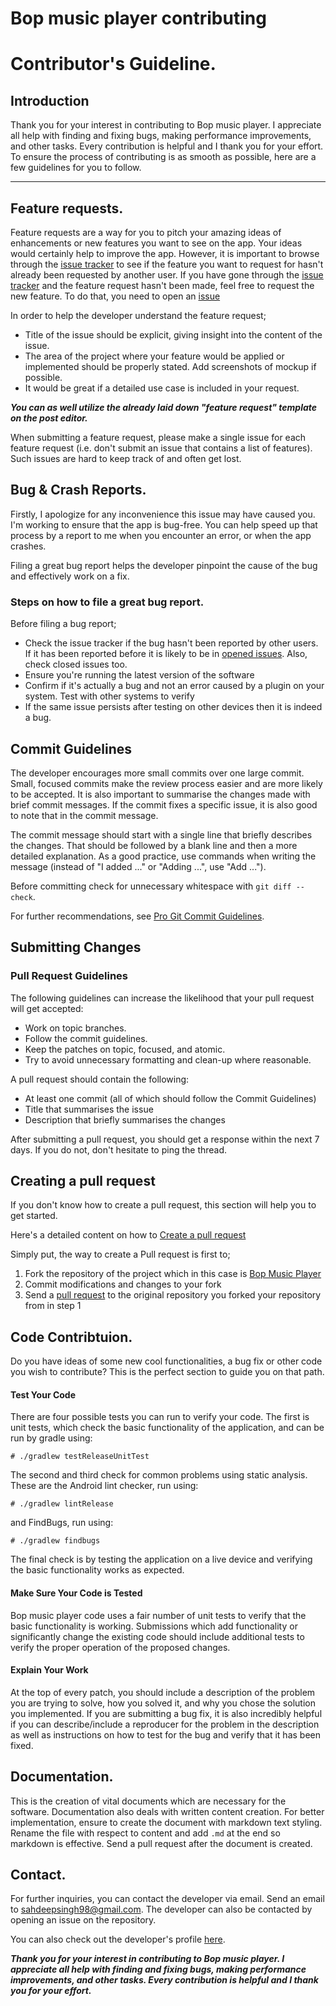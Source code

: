 # Bop music player contributing

# Contributor's Guideline.

## Introduction

Thank you for your interest in contributing to Bop music player. I appreciate all help with finding and fixing bugs, making performance improvements, and other tasks. Every contribution is helpful and I thank you for your effort. To ensure the process of contributing is as smooth as possible, here are a few guidelines for you to follow.

---

## Feature requests. 

Feature requests are a way for you to pitch your amazing ideas of enhancements or new features you want to see on the app. Your ideas would certainly help to improve the app. However, it is important to browse through the [issue tracker](https://github.com/iamSahdeep/Bop/issues) to see if the feature you want to request for hasn't already been requested by another user. If you have gone through the [issue tracker](https://github.com/iamSahdeep/Bop/issues) and the feature request hasn't been made, feel free to request the new feature. To do that, you need to open an [issue](https://github.com/iamSahdeep/Bop/issues/new?template=feature_request.md)

In order to help the developer understand the feature request;

- Title of the issue should be explicit, giving insight into the content of the issue.
- The area of the project where your feature would be applied or implemented should be properly stated. Add screenshots of mockup if possible.
- It would be great if a detailed use case is included in your request.

***You can as well utilize the already laid down "feature request" template on the post editor.***


When submitting a feature request, please make a single issue for each feature request (i.e. don't submit an issue that contains a list of features). Such issues are hard to keep track of and often get lost.


## Bug & Crash Reports.

Firstly, I apologize for any inconvenience this issue may have caused you. I'm working to ensure that the app is bug-free. You can help speed up that process by a report to me when you encounter an error, or when the app crashes. 

Filing a great bug report helps the developer pinpoint the cause of the bug and effectively work on a fix.

### Steps on how to file a great bug report.

Before filing a bug report;

- Check the issue tracker if the bug hasn't been reported by other users. If it has been reported before it is likely to be in [opened issues](https://github.com/iamSahdeep/Bop/issues). Also, check closed issues too.
- Ensure you're running the latest version of the software
- Confirm if it's actually a bug and not an error caused by a plugin on your system. Test with other systems to verify
- If the same issue persists after testing on other devices then it is indeed a bug. 


## Commit Guidelines

The developer encourages more small commits over one large commit. Small, focused commits make the review process easier and are more likely to be accepted. It is also important to summarise the changes made with brief commit messages. If the commit fixes a specific issue, it is also good to note that in the commit message.

The commit message should start with a single line that briefly describes the changes. That should be followed by a blank line and then a more detailed explanation. As a good practice, use commands when writing the message (instead of "I added ..." or "Adding ...", use "Add ...").

Before committing check for unnecessary whitespace with `git diff --check`.

For further recommendations, see [Pro Git Commit Guidelines](https://git-scm.com/book/en/v2/Distributed-Git-Contributing-to-a-Project#Commit-Guidelines "Pro Git Commit Guidelines").

## Submitting Changes

### Pull Request Guidelines

The following guidelines can increase the likelihood that your pull request will get accepted:

* Work on topic branches.
* Follow the commit guidelines.
* Keep the patches on topic, focused, and atomic.
* Try to avoid unnecessary formatting and clean-up where reasonable.

A pull request should contain the following:

* At least one commit (all of which should follow the Commit Guidelines)
* Title that summarises the issue
* Description that briefly summarises the changes

After submitting a pull request, you should get a response within the next 7 days. If you do not, don't hesitate to ping the thread.

## Creating a pull request

If you don't know how to create a pull request, this section will help you to get started. 

Here's a detailed content on how to [Create a pull request](https://help.github.com/articles/creating-a-pull-request)

Simply put, the way to create a Pull request is first to; 

1. Fork the repository of the project which in this case is [Bop Music Player](https://github.com/iamSahdeep/Bop/)
2. Commit modifications and changes to your fork
3. Send a [pull request](https://help.github.com/articles/creating-a-pull-request) to the original repository you forked your repository from in step 1


## Code Contribtuion.

Do you have ideas of some new cool functionalities, a bug fix or other code you wish to contribute? This is the perfect section to guide you on that path.

#### Test Your Code

There are four possible tests you can run to verify your code.  The first
is unit tests, which check the basic functionality of the application, and
can be run by gradle using:

    # ./gradlew testReleaseUnitTest

The second and third check for common problems using static analysis.
These are the Android lint checker, run using:

    # ./gradlew lintRelease

and FindBugs, run using:

    # ./gradlew findbugs

The final check is by testing the application on a live device and verifying
the basic functionality works as expected.

#### Make Sure Your Code is Tested

Bop music player code uses a fair number of unit tests to verify that the basic functionality is working. Submissions which add functionality or significantly change the existing code should include additional tests to verify the proper operation of the proposed changes.

#### Explain Your Work

At the top of every patch, you should include a description of the problem you are trying to solve, how you solved it, and why you chose the solution you implemented. If you are submitting a bug fix, it is also incredibly helpful if you can describe/include a reproducer for the problem in the description as well as instructions on how to test for the bug and verify that it has been
fixed.

## Documentation.

This is the creation of vital documents which are necessary for the software. Documentation also deals with written content creation. 
For better implementation, ensure to create the document with markdown text styling.
Rename the file with respect to content and add ```.md``` at the end so markdown is effective.
Send a pull request after the document is created.

## Contact.

For further inquiries, you can contact the developer via email. Send an email to sahdeepsingh98@gmail.com. The developer can also be contacted by opening an issue on the repository.

You can also check out the developer's profile [here](https://github.com/iamSahdeep).


***Thank you for your interest in contributing to Bop music player. I appreciate all help with finding and fixing bugs, making performance improvements, and other tasks. Every contribution is helpful and I thank you for your effort.***


